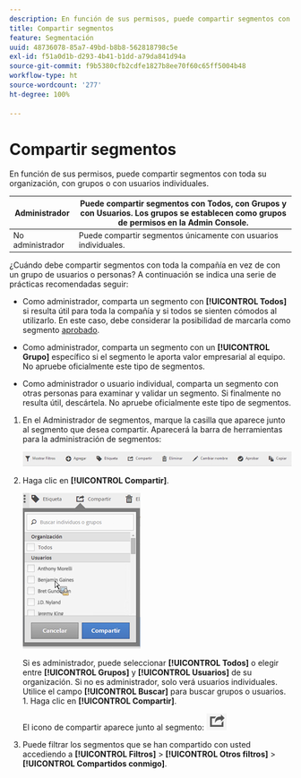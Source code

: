 ```yaml
---
description: En función de sus permisos, puede compartir segmentos con toda su organización, con grupos o con usuarios individuales.
title: Compartir segmentos
feature: Segmentación
uuid: 48736078-85a7-49bd-b8b8-562818798c5e
exl-id: f51a0d1b-d293-4b41-b1dd-a79da841d94a
source-git-commit: f9b5380cfb2cdfe1827b8ee70f60c65ff5004b48
workflow-type: ht
source-wordcount: '277'
ht-degree: 100%

---
```


# Compartir segmentos

En función de sus permisos, puede compartir segmentos con toda su organización, con grupos o con usuarios individuales.

| Administrador | Puede compartir segmentos con Todos, con Grupos y con Usuarios. Los grupos se establecen como grupos de permisos en la Admin Console. |
|---|---|
| No administrador | Puede compartir segmentos únicamente con usuarios individuales. |

¿Cuándo debe compartir segmentos con toda la compañía en vez de con un grupo de usuarios o personas? A continuación se indica una serie de prácticas recomendadas seguir:

* Como administrador, comparta un segmento con **[!UICONTROL Todos]** si resulta útil para toda la compañía y si todos se sienten cómodos al utilizarlo. En este caso, debe considerar la posibilidad de marcarla como segmento [aprobado](/help/components/segmentation/segmentation-workflow/seg-approve.md).

* Como administrador, comparta un segmento con un **[!UICONTROL Grupo]** específico si el segmento le aporta valor empresarial al equipo. No apruebe oficialmente este tipo de segmentos.
* Como administrador o usuario individual, comparta un segmento con otras personas para examinar y validar un segmento. Si finalmente no resulta útil, descártela. No apruebe oficialmente este tipo de segmentos.

1. En el Administrador de segmentos, marque la casilla que aparece junto al segmento que desea compartir. Aparecerá la barra de herramientas para la administración de segmentos:

   ![](assets/segment_mgmt_toolbar.png)

1. Haga clic en **[!UICONTROL Compartir]**.

   ![](assets/sharing_segments.png)

   Si es administrador, puede seleccionar **[!UICONTROL Todos]** o elegir entre **[!UICONTROL Grupos]** y **[!UICONTROL Usuarios]** de su organización. Si no es administrador, solo verá usuarios individuales. Utilice el campo **[!UICONTROL Buscar]** para buscar grupos o usuarios. 1. Haga clic en **[!UICONTROL Compartir]**.

   El icono de compartir aparece junto al segmento:  ![](assets/share_icon.png)

1. Puede filtrar los segmentos que se han compartido con usted accediendo a **[!UICONTROL Filtros]** > **[!UICONTROL Otros filtros]** > **[!UICONTROL Compartidos conmigo]**.
